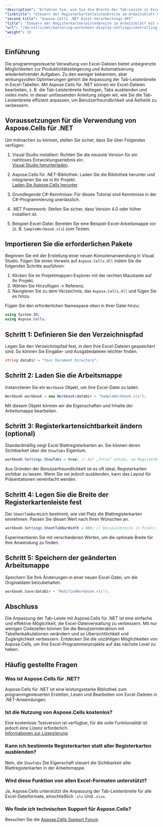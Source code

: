 ```yaml
---
"description": "Erfahren Sie, wie Sie die Breite der Tab-Leiste in Excel-Tabellen mit Aspose.Cells für .NET einfach anpassen und steuern. Folgen Sie unserer Schritt-für-Schritt-Anleitung, um die Navigation und Ästhetik der Tabellenkalkulation mit benutzerdefinierten Einstellungen zu verbessern."
"linktitle": "Steuern der Registerkartenleistenbreite im Arbeitsblatt mit Aspose.Cells"
"second_title": "Aspose.Cells .NET Excel-Verarbeitungs-API"
"title": "Steuern der Registerkartenleistenbreite im Arbeitsblatt mit Aspose.Cells"
"url": "/de/cells/net/mastering-worksheet-display-settings/controlling-tab-bar-width/"
"weight": 10
---
```


## Einführung

Die programmgesteuerte Verwaltung von Excel-Dateien bietet unbegrenzte Möglichkeiten zur Produktivitätssteigerung und Automatisierung wiederkehrender Aufgaben. Zu den weniger bekannten, aber wirkungsvollen Optimierungen gehört die Anpassung der Tab-Leistenbreite in Excel-Tabellen. Mit Aspose.Cells für .NET können wir Excel-Dateien bearbeiten, z. B. die Tab-Leistenbreite festlegen, Tabs ausblenden und vieles mehr. In dieser umfassenden Anleitung zeigen wir, wie Sie die Tab-Leistenbreite effizient anpassen, um Benutzerfreundlichkeit und Ästhetik zu verbessern.

## Voraussetzungen für die Verwendung von Aspose.Cells für .NET

Um mitmachen zu können, stellen Sie sicher, dass Sie über Folgendes verfügen:

1. Visual Studio installiert: Richten Sie die neueste Version für ein nahtloses Entwicklungserlebnis ein.  
   [Visual Studio herunterladen](https://visualstudio.microsoft.com/).

2. Aspose.Cells für .NET-Bibliothek: Laden Sie die Bibliothek herunter und integrieren Sie sie in Ihr Projekt.  
   [Laden Sie Aspose.Cells herunter](https://releases.aspose.com/cells/net/).

3. Grundlegende C#-Kenntnisse: Für dieses Tutorial sind Kenntnisse in der C#-Programmierung unerlässlich.

4. .NET Framework: Stellen Sie sicher, dass Version 4.0 oder höher installiert ist.

5. Beispiel-Excel-Datei: Bereiten Sie eine Beispiel-Excel-Arbeitsmappe vor (z. B. `SampleWorkbook.xls`) zum Testen.

## Importieren Sie die erforderlichen Pakete
Beginnen Sie mit der Erstellung einer neuen Konsolenanwendung in Visual Studio. Fügen Sie einen Verweis auf `Aspose.Cells.dll` indem Sie die folgenden Schritte ausführen:

1. Klicken Sie im Projektmappen-Explorer mit der rechten Maustaste auf Ihr Projekt.
2. Wählen Sie Hinzufügen → Referenz.
3. Navigieren Sie zu dem Verzeichnis, das `Aspose.Cells.dll` und fügen Sie es hinzu.

Fügen Sie den erforderlichen Namespace oben in Ihrer Datei hinzu:

```csharp
using System.IO;
using Aspose.Cells;
```

## Schritt 1: Definieren Sie den Verzeichnispfad
Legen Sie den Verzeichnispfad fest, in dem Ihre Excel-Dateien gespeichert sind. So können Sie Eingabe- und Ausgabedateien leichter finden.

```csharp
string dataDir = "Your Document Directory";
```

## Schritt 2: Laden Sie die Arbeitsmappe
Instanziieren Sie ein `Workbook` Objekt, um Ihre Excel-Datei zu laden.

```csharp
Workbook workbook = new Workbook(dataDir + "SampleWorkbook.xls");
```

Mit diesem Objekt können wir die Eigenschaften und Inhalte der Arbeitsmappe bearbeiten.

## Schritt 3: Registerkartensichtbarkeit ändern (optional)
Standardmäßig zeigt Excel Blattregisterkarten an. Sie können deren Sichtbarkeit über die `ShowTabs` Eigentum.

```csharp
workbook.Settings.ShowTabs = true; // Auf „false“ setzen, um Registerkarten auszublenden
```

Aus Gründen der Benutzerfreundlichkeit ist es oft ideal, Registerkarten sichtbar zu lassen. Wenn Sie sie jedoch ausblenden, kann das Layout für Präsentationen vereinfacht werden.

## Schritt 4: Legen Sie die Breite der Registerkartenleiste fest
Der `SheetTabBarWidth` bestimmt, wie viel Platz die Blattregisterkarten einnehmen. Passen Sie diesen Wert nach Ihren Wünschen an.

```csharp
workbook.Settings.SheetTabBarWidth = 800; // Beispielbreite in Pixeln
```

Experimentieren Sie mit verschiedenen Werten, um die optimale Breite für Ihre Anwendung zu finden.

## Schritt 5: Speichern der geänderten Arbeitsmappe
Speichern Sie Ihre Änderungen in einer neuen Excel-Datei, um die Originaldatei beizubehalten.

```csharp
workbook.Save(dataDir + "ModifiedWorkbook.xls");
```

## Abschluss

Die Anpassung der Tab-Leiste mit Aspose.Cells für .NET ist eine einfache und effektive Möglichkeit, die Excel-Dateiverwaltung zu verbessern. Mit nur wenigen Codezeilen können Sie die Benutzerinteraktion mit Tabellenkalkulationen verändern und so Übersichtlichkeit und Zugänglichkeit verbessern. Entdecken Sie die unzähligen Möglichkeiten von Aspose.Cells, um Ihre Excel-Programmierprojekte auf das nächste Level zu heben.

## Häufig gestellte Fragen

### Was ist Aspose.Cells für .NET?
Aspose.Cells für .NET ist eine leistungsstarke Bibliothek zum programmgesteuerten Erstellen, Lesen und Bearbeiten von Excel-Dateien in .NET-Anwendungen.

### Ist die Nutzung von Aspose.Cells kostenlos?
Eine kostenlose Testversion ist verfügbar, für die volle Funktionalität ist jedoch eine Lizenz erforderlich.  
[Informationen zur Lizenzierung](https://purchase.aspose.com/buy).

### Kann ich bestimmte Registerkarten statt aller Registerkarten ausblenden?
Nein, die `ShowTabs` Die Eigenschaft steuert die Sichtbarkeit aller Blattregisterkarten in der Arbeitsmappe.

### Wird diese Funktion von allen Excel-Formaten unterstützt?
Ja, Aspose.Cells unterstützt die Anpassung der Tab-Leistenbreite für alle Excel-Dateiformate, einschließlich `.xls` Und `.xlsx`.

### Wo finde ich technischen Support für Aspose.Cells?
Besuchen Sie die [Aspose.Cells Support Forum](https://forum.aspose.com/c/cells/9).